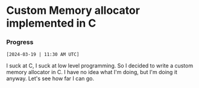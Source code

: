 # Custom Memory allocator implemented in C

### Progress
`[2024-03-19 | 11:30 AM UTC]` 

I suck at C, I suck at low level programming. So I decided to write a custom memory allocator in C. I have no idea what I'm doing, but I'm doing it anyway. Let's see how far I can go.
